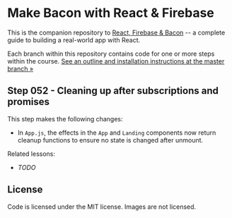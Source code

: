 Make Bacon with React & Firebase
================================

This is the companion repository to [React, Firebase & Bacon](https://frontarm.com/bacon) -- a complete guide to building a real-world app with React.

Each branch within this repository contains code for one or more steps within the course. [See an outline and installation instructions at the master branch &raquo;](https://github.com/frontarm/react-firebase-bacon)


Step 052 - Cleaning up after subscriptions and promises
--------

This step makes the following changes:

- In `App.js`, the effects in the `App` and `Landing` components now return cleanup functions to ensure no state is changed after unmount.

Related lessons:

- *TODO*


License
-------

Code is licensed under the MIT license. Images are not licensed.